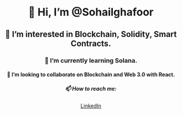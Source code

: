 <div align="center">
  
# 👋 Hi, I’m @Sohailghafoor

## 👀 I’m interested in Blockchain, Solidity, Smart Contracts.

### 🌱 I’m currently learning Solana.

#### 💞️ I’m looking to collaborate on Blockchain and Web 3.0 with React.

##### 📫 How to reach me:
  
[LinkedIn](https://pk.linkedin.com/in/sohailghafoor)
  
</div>

